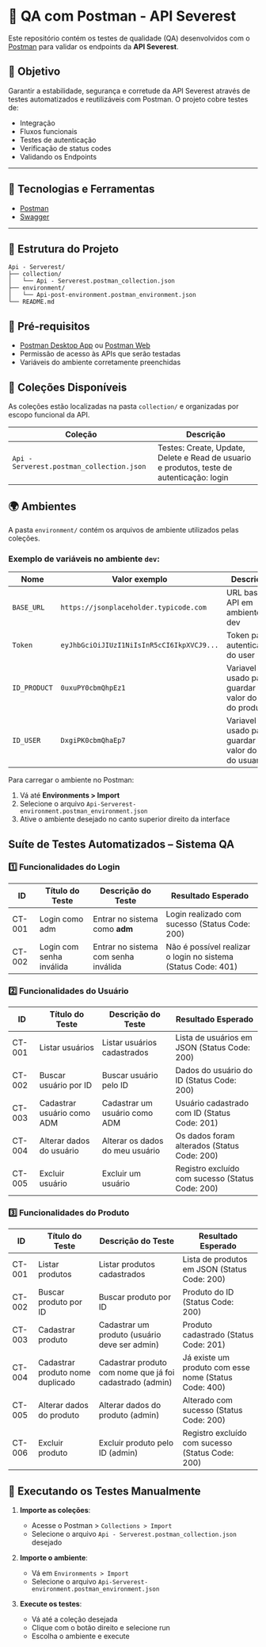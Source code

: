 # 🧪 QA com Postman - API Severest

Este repositório contém os testes de qualidade (QA) desenvolvidos com o [Postman](https://www.postman.com/) para validar os endpoints da **API Severest**.

## 📌 Objetivo

Garantir a estabilidade, segurança e corretude da API Severest através de testes automatizados e reutilizáveis com Postman. O projeto cobre testes de:

- Integração
- Fluxos funcionais
- Testes de autenticação
- Verificação de status codes
- Validando os Endpoints

---

## 🧰 Tecnologias e Ferramentas

- [Postman](https://www.postman.com/)
- [Swagger](https://swagger.io/)

---

## 📁 Estrutura do Projeto

```shell
Api - Serverest/
├── collection/             
│   └── Api - Serverest.postman_collection.json   
├── environment/            
│   └── Api-post-environment.postman_environment.json
└── README.md       
```

## 🧰 Pré-requisitos

- [Postman Desktop App](https://www.postman.com/downloads/) ou [Postman Web](https://web.postman.com/)
- Permissão de acesso às APIs que serão testadas
- Variáveis do ambiente corretamente preenchidas


## 📂 Coleções Disponíveis

As coleções estão localizadas na pasta `collection/` e organizadas por escopo funcional da API.

| Coleção | Descrição |
|--------|-----------|
| `Api - Serverest.postman_collection.json` | Testes: Create, Update, Delete e Read de usuario e produtos, teste de autenticação: login |


## 🌍 Ambientes

A pasta `environment/` contém os arquivos de ambiente utilizados pelas coleções. 

### Exemplo de variáveis no ambiente `dev`:

| Nome        | Valor exemplo                      | Descrição                       |
| ----------- | ---------------------------------- | ------------------------------- |
| `BASE_URL`   | `https://jsonplaceholder.typicode.com`   | URL base da API em ambiente dev |
| `Token`   | `eyJhbGciOiJIUzI1NiIsInR5cCI6IkpXVCJ9...`   | Token para autenticação do user|
| `ID_PRODUCT`   | `0uxuPY0cbmQhpEz1`   | Variavel usado para guardar o valor do id do produto |
| `ID_USER`   | `DxgiPK0cbmQhaEp7`   | Variavel usado para guardar o valor do id do usuario |

Para carregar o ambiente no Postman:

1. Vá até **Environments > Import**
2. Selecione o arquivo `Api-Serverest-environment.postman_environment.json`
3. Ative o ambiente desejado no canto superior direito da interface

## Suíte de Testes Automatizados – Sistema QA

### 1️⃣ Funcionalidades do Login

| ID     | Título do Teste          | Descrição do Teste                   | Resultado Esperado                                            |
| ------ | ------------------------ | ------------------------------------ | ------------------------------------------------------------- |
| CT-001 | Login como adm           | Entrar no sistema como **adm**       | Login realizado com sucesso (Status Code: 200)                |
| CT-002 | Login com senha inválida | Entrar no sistema com senha inválida | Não é possível realizar o login no sistema (Status Code: 401) |

### 2️⃣ Funcionalidades do Usuário

| ID     | Título do Teste                           | Descrição do Teste                       | Resultado Esperado                               |
| ------ | ----------------------------------------- | ---------------------------------------- | ------------------------------------------------ |
| CT-001 | Listar usuários                           | Listar usuários cadastrados              | Lista de usuários em JSON (Status Code: 200)     |
| CT-002 | Buscar usuário por ID                     | Buscar usuário pelo ID                   | Dados do usuário do ID (Status Code: 200)        |
| CT-003 | Cadastrar usuário como ADM                | Cadastrar um usuário como ADM            | Usuário cadastrado com ID (Status Code: 201)     |
| CT-004 | Alterar dados do usuário                  | Alterar os dados do meu usuário          | Os dados foram alterados (Status Code: 200)      |
| CT-005 | Excluir usuário                           | Excluir um usuário                       | Registro excluído com sucesso (Status Code: 200) |

### 3️⃣ Funcionalidades do Produto

| ID     | Título do Teste                  | Descrição do Teste                                       | Resultado Esperado                                    |
| ------ | -------------------------------- | -------------------------------------------------------- | ----------------------------------------------------- |
| CT-001 | Listar produtos                  | Listar produtos cadastrados                              | Lista de produtos em JSON (Status Code: 200)          |
| CT-002 | Buscar produto por ID            | Buscar produto por ID                                    | Produto do ID (Status Code: 200)                      |
| CT-003 | Cadastrar produto                | Cadastrar um produto (usuário deve ser admin)            | Produto cadastrado (Status Code: 201)                 |
| CT-004 | Cadastrar produto nome duplicado | Cadastrar produto com nome que já foi cadastrado (admin) | Já existe um produto com esse nome (Status Code: 400) |
| CT-005 | Alterar dados do produto         | Alterar dados do produto (admin)                         | Alterado com sucesso (Status Code: 200)               |
| CT-006 | Excluir produto                  | Excluir produto pelo ID (admin)                          | Registro excluído com sucesso (Status Code: 200)      |

## 🧪 Executando os Testes Manualmente

1. **Importe as coleções**:
   - Acesse o Postman > `Collections > Import`
   - Selecione o arquivo `Api - Serverest.postman_collection.json ` desejado

2. **Importe o ambiente**:
   - Vá em `Environments > Import`
   - Selecione o arquivo `Api-Serverest-environment.postman_environment.json`

3. **Execute os testes**:
   - Vá até a coleção desejada
   - Clique com o botão direito e selecione  run
   - Escolha o ambiente e execute

